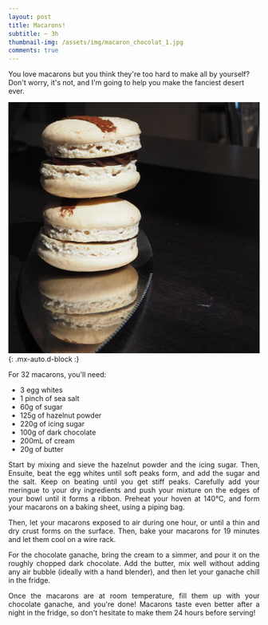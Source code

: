 ```yaml
---
layout: post
title: Macarons!
subtitle: ~ 3h
thumbnail-img: /assets/img/macaron_chocolat_1.jpg
comments: true
---
```


You love macarons but you think they're too hard to make all by yourself? Don't worry, it's not, and I'm going to help you make the fanciest desert ever.

![Macarons](/assets/img/macaron_chocolat_5.jpg){: .mx-auto.d-block :}

For 32 macarons, you'll need:

- 3 egg whites
- 1 pinch of sea salt
- 60g of sugar
- 125g of hazelnut powder
- 220g of icing sugar
- 100g of dark chocolate
- 200mL of cream
- 20g of butter

<div style="text-align: justify">
<p> Start by mixing and sieve the hazelnut powder and the icing sugar. Then, Ensuite, beat the egg whites until soft peaks form, and add the sugar and the salt. Keep on beating until you get stiff peaks. Carefully add your meringue to your dry ingredients and push your mixture on the edges of your bowl until it forms a ribbon. Preheat your hoven at 140°C, and form your macarons on a baking sheet, using a piping bag. </p>
<p> Then, let your macarons exposed to air during one hour, or until a thin and dry crust forms on the surface. Then, bake your macarons for 19 minutes and let them cool on a wire rack. </p>
<p> For the chocolate ganache, bring the cream to a simmer, and pour it on the roughly chopped dark chocolate. Add the butter, mix well without adding any air bubble (ideally with a hand blender), and then let your ganache chill in the fridge. </p>
<p> Once the macarons are at room temperature, fill them up with your chocolate ganache, and you're done! Macarons taste even better after a night in the fridge, so don't hesitate to make them 24 hours before serving! </p>
</div>